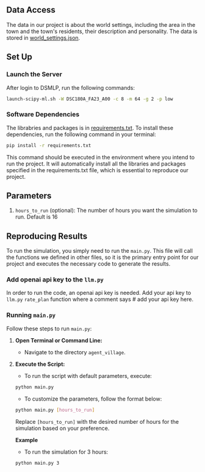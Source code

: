 ## Data Access
The data in our project is about the world settings, including the area in the town and the town's residents, their description and personality.
The data is stored in [world_settings.json](https://github.com/Sssssimonk/agent_village/blob/main/world_settings.json).

## Set Up
### Launch the Server
After login to DSMLP, run the following commands:
```bash
launch-scipy-ml.sh -W DSC180A_FA23_A00 -c 8 -m 64 -g 2 -p low
```

### Software Dependencies
The librabries and packages is in [requirements.txt](https://github.com/Sssssimonk/agent_village/blob/main/requirements.txt). To install these dependencies, run the following command in your terminal:

```bash
pip install -r requirements.txt
```

This command should be executed in the environment where you intend to run the project. It will automatically install all the libraries and packages specified in the requirements.txt file,
which is essential to reproduce our project.

## Parameters
1. `hours_to_run` (optional): The number of hours you want the simulation to run. Default is 16

## Reproducing Results
To run the simulation, you simply need to run the `main.py`. This file will call the functions we defined in other files, so it is the primary entry point for our project and executes the necessary code to generate the results.

### Add openai api key to the `llm.py`
In order to run the code, an openai api key is needed.
Add your api key to `llm.py`  `rate_plan` function where a comment says # add your api key here.

### Running `main.py`
Follow these steps to run `main.py`:
1. **Open Terminal or Command Line:**
   - Navigate to the directory `agent_village`.
2. **Execute the Script:**
   - To run the script with default parameters, execute:
   ```bash
   python main.py
   ```
   - To customize the parameters, follow the format below:
   ```bash
   python main.py [hours_to_run]
   ```
   Replace `[hours_to_run]` with the desired number of hours for the simulation based on your preference. 


   **Example**
   - To run the simulation for 3 hours:
   ```bash
   python main.py 3
   ```
